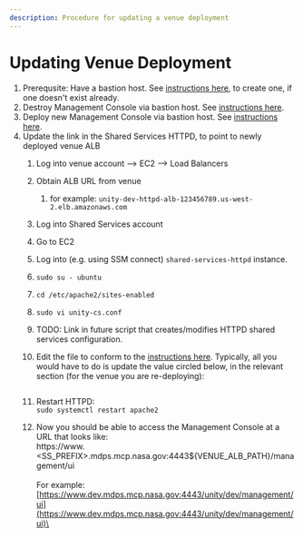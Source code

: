 ```yaml
---
description: Procedure for updating a venue deployment
---
```


# Updating Venue Deployment

1. Prerequsite:  Have a bastion host.  See [instructions here](https://unity-sds.gitbook.io/docs/developer-docs/common-services/docs/users-guide/deployment/deployment-concepts-and-infrastructure/detailed-breakdown-of-project-onboarding-steps), to create one, if one doesn't exist already.
2. Destroy Management Console via bastion host.  See [instructions here](https://unity-sds.gitbook.io/docs/developer-docs/common-services/docs/users-guide/deployment/deployment-concepts-and-infrastructure/detailed-breakdown-of-project-onboarding-steps).
3. Deploy new Management Console via bastion host.   See [instructions here](https://unity-sds.gitbook.io/docs/developer-docs/common-services/docs/users-guide/deployment/deployment-concepts-and-infrastructure/detailed-breakdown-of-project-onboarding-steps).
4. Update the link in the Shared Services HTTPD, to point to newly deployed venue ALB
   1. Log into venue account --> EC2 --> Load Balancers
   2. Obtain ALB URL from venue
      1. for example: `unity-dev-httpd-alb-123456789.us-west-2.elb.amazonaws.com`
   3. Log into Shared Services account
   4. Go to EC2
   5. Log into (e.g. using SSM connect) `shared-services-httpd` instance.
   6. `sudo su - ubuntu`
   7. `cd /etc/apache2/sites-enabled`
   8. `sudo vi unity-cs.conf`
   9. TODO: Link in future script that creates/modifies HTTPD shared services configuration.
   10. Edit the file to conform to the [instructions here](https://unity-sds.gitbook.io/docs/developer-docs/common-services/docs/developers-guide/httpd-server-deployment/shared-services-httpd-site-configurations). Typically, all you would have to do is update the value circled below, in the relevant section (for the venue you are re-deploying):

       <figure><img src="../../../../.gitbook/assets/Screenshot 2024-10-01 at 1.37.16 PM (3).png" alt=""><figcaption></figcaption></figure>
   11. Restart HTTPD:\
       `sudo systemctl restart apache2`
   12. Now you should be able to access the Management Console at a URL that looks like:\
       https://www.\<SS\_PREFIX>.mdps.mcp.nasa.gov:4443${VENUE\_ALB\_PATH}/management/ui\
       \
       For example:\
       [https://www.dev.mdps.mcp.nasa.gov:4443/unity/dev/management/ui](https://www.dev.mdps.mcp.nasa.gov:4443/unity/dev/management/ui)\
